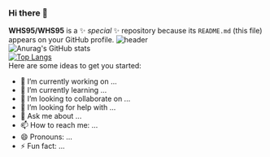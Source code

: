 ### Hi there 👋


**WHS95/WHS95** is a ✨ _special_ ✨ repository because its `README.md` (this file) appears on your GitHub profile.
![header](https://capsule-render.vercel.app/api?type=trnasparents&color=auto&height=300&section=header&text=capsule%20render&fontSize=90)  
![Anurag's GitHub stats](https://github-readme-stats.vercel.app/api?username=WHS95&show_icons=true&theme=dark)  
[![Top Langs](https://github-readme-stats.vercel.app/api/top-langs/?username=WHS95&layout=compact)](https://github.com/WHS95/github-readme-stats)  
Here are some ideas to get you started:

- 🔭 I’m currently working on ...
- 🌱 I’m currently learning ...
- 👯 I’m looking to collaborate on ...
- 🤔 I’m looking for help with ...
- 💬 Ask me about ...
- 📫 How to reach me: ...
- 😄 Pronouns: ...
- ⚡ Fun fact: ...

